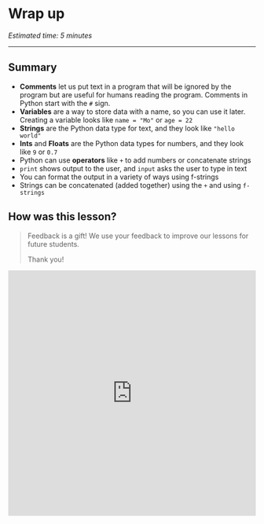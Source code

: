 # Wrap up

_Estimated time: 5 minutes_

---

## Summary

- **Comments** let us put text in a program that will be ignored by the program but are useful for humans reading the program. Comments in Python start with the `#` sign.
- **Variables** are a way to store data with a name, so you can use it later. Creating a variable looks like `name = "Mo"` or `age = 22`
- **Strings** are the Python data type for text, and they look like `"hello world"`
- **Ints** and **Floats** are the Python data types for numbers, and they look like `9` or `0.7`
- Python can use **operators** like `+` to add numbers or concatenate strings
- `print` shows output to the user, and `input` asks the user to type in text
- You can format the output in a variety of ways using f-strings
- Strings can be concatenated (added together) using the `+` and using `f-strings`

## How was this lesson?

> Feedback is a gift! We use your feedback to improve our lessons for future students.
>
> Thank you!

<div style="width:100%;height:500px;"><iframe src="https://forms.gle/JivrDNVDRbPXG1faA" frameborder="0" sandbox="allow-scripts allow-popups allow-top-navigation-by-user-activation allow-forms allow-same-origin" allowfullscreen="" style="width: 100%; height: 100%; border-radius: 1px; pointer-events: auto; background-color: white;"></iframe></div>
